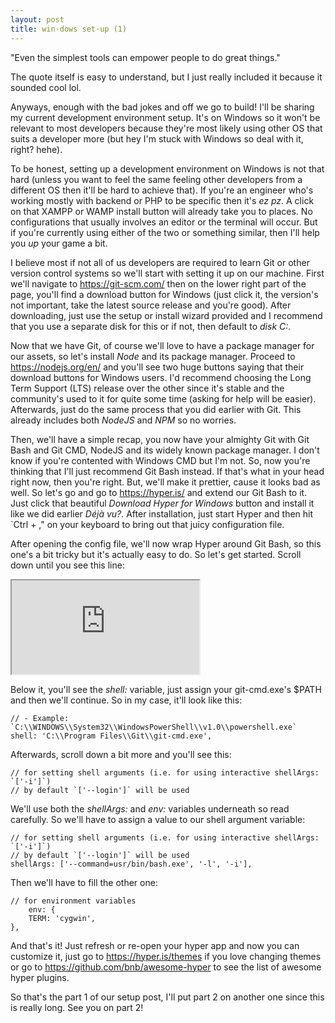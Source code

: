 ```yaml
---
layout: post
title: win·dows set·up (1)
---
```


"Even the simplest tools can empower people to do great things."

The quote itself is easy to understand, but I just really included it because it sounded cool lol.

Anyways, enough with the bad jokes and off we go to build! I'll be sharing my current development environment setup.
It's on Windows so it won't be relevant to most developers because they're most likely using other OS that suits
a developer more (but hey I'm stuck with Windows so deal with it, right? hehe).

To be honest, setting up a development environment on Windows is not that hard (unless you want to feel the same feeling other developers from a different OS then it'll be hard to achieve that). If you're an engineer who's working mostly with backend
or PHP to be specific then it's _ez pz_. A click on that XAMPP or WAMP install button will already take you to places. 
No configurations that usually involves an editor or the terminal will occur. But if you're currently using either 
of the two or something similar, then I'll help you _up_ your game a bit.

I believe most if not all of us developers are required to learn Git or other version control systems so we'll start with setting 
it up on our machine. First we'll navigate to https://git-scm.com/ then on the lower right part of the page, you'll find a
download button for Windows (just click it, the version's not important, take the latest source release and you're good).
After downloading, just use the setup or install wizard provided and I recommend that you use a separate disk for this
or if not, then default to _disk C:_.

Now that we have Git, of course we'll love to have a package manager for our assets, so let's install _Node_ and its package manager.
Proceed to https://nodejs.org/en/ and you'll see two huge buttons saying that their download buttons for Windows users. I'd recommend choosing the Long Term Support (LTS) release over the other since it's stable and the community's used to it for quite some
time (asking for help will be easier). Afterwards, just do the same process that you did earlier with Git. This already includes
both _NodeJS_ and _NPM_ so no worries.

Then, we'll have a simple recap, you now have your almighty Git with Git Bash and Git CMD, NodeJS and its widely known package manager.
I don't know if you're contented with Windows CMD but I'm not. So, now you're thinking that I'll just recommend Git Bash instead. If
that's what in your head right now, then you're right. But, we'll make it prettier, cause it looks bad as well. So let's go and go
to https://hyper.is/ and extend our Git Bash to it. Just click that beautiful _Download Hyper for Windows_ button and install
it like we did earlier _Déjà vu?_. After installation, just start Hyper and then hit `Ctrl + ," on your keyboard to bring out
that juicy configuration file.

After opening the config file, we'll now wrap Hyper around Git Bash, so this one's a bit tricky but it's actually easy to do. So let's
get started. Scroll down until you see this line:

<iframe
  src="https://carbon.now.sh/embed/?bg=rgba(249%2C237%2C212%2C1)&t=twilight&wt=none&l=auto&ds=true&dsyoff=1px&dsblur=5px&wc=false&wa=true&pv=56px&ph=56px&ln=false&fm=IBM%20Plex%20Mono&fs=14px&lh=143%25&si=false&code=%252F%252F%2520-%2520Example%253A%2520%2560C%253A%255C%255CWINDOWS%255C%255CSystem32%255C%255CWindowsPowerShell%255C%255Cv1.0%255C%255Cpowershell.exe%2560&es=2x&wm=false"
  sandbox="allow-scripts allow-same-origin">
</iframe>

Below it, you'll see the _shell:_ variable, just assign your git-cmd.exe's $PATH and then we'll continue. So in my case, it'll look like
this:

```
// - Example: `C:\\WINDOWS\\System32\\WindowsPowerShell\\v1.0\\powershell.exe`
shell: 'C:\\Program Files\\Git\\git-cmd.exe',
```

Afterwards, scroll down a bit more and you'll see this:

```
// for setting shell arguments (i.e. for using interactive shellArgs: `['-i']`)
// by default `['--login']` will be used
```

We'll use both the _shellArgs:_ and _env:_ variables underneath so read carefully. So we'll have to assign a value to our shell argument variable:

```
// for setting shell arguments (i.e. for using interactive shellArgs: `['-i']`)
// by default `['--login']` will be used
shellArgs: ['--command=usr/bin/bash.exe', '-l', '-i'],
```

Then we'll have to fill the other one:

```
// for environment variables
    env: {
	TERM: 'cygwin',    	
},
```

And that's it! Just refresh or re-open your hyper app and now you can customize it, just go to https://hyper.is/themes if you love
changing themes or go to https://github.com/bnb/awesome-hyper to see the list of awesome hyper plugins.

So that's the part 1 of our setup post, I'll put part 2 on another one since this is really long. See you on part 2!